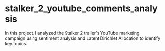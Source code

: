 # stalker_2_youtube_comments_analysis
In this project, I analyzed the Stalker 2 trailer's YouTube marketing campaign using sentiment analysis and Latent Dirichlet Allocation to identify key topics.
